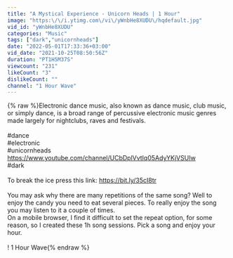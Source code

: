 ```yaml
---
title: "A Mystical Experience - Unicorn Heads | 1 Hour"
image: "https:\/\/i.ytimg.com\/vi\/yWnbHe8XUDU\/hqdefault.jpg"
vid_id: "yWnbHe8XUDU"
categories: "Music"
tags: ["dark","unicornheads"]
date: "2022-05-01T17:33:36+03:00"
vid_date: "2021-10-25T08:50:56Z"
duration: "PT1H5M37S"
viewcount: "231"
likeCount: "3"
dislikeCount: ""
channel: "1 Hour Wave"
---
```

{% raw %}Electronic dance music, also known as dance music, club music, or simply dance, is a broad range of percussive electronic music genres made largely for nightclubs, raves and festivals.<br /><br />#dance<br />#electronic<br />#unicornheads<br /><a rel="nofollow" target="blank" href="https://www.youtube.com/channel/UCbDplVvtIq05AdyYKjVSUIw">https://www.youtube.com/channel/UCbDplVvtIq05AdyYKjVSUIw</a><br />#dark <br /><br />To break the ice press this link: <a rel="nofollow" target="blank" href="https://bit.ly/35cI8tr">https://bit.ly/35cI8tr</a><br /><br />You may ask why there are many repetitions of the same song? Well to enjoy the candy you need to eat several pieces. To really enjoy the song you may listen to it a couple of times. <br />On a mobile browser, I find it difficult to set the repeat option, for some reason, so I created these 1h song sessions. Pick a song and enjoy your hour.<br /><br />! 1 Hour Wave{% endraw %}
